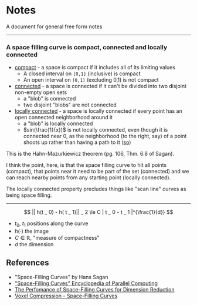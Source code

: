 Notes
===

A document for general free form notes

---

### A space filling curve is compact, connected and locally connected

* [compact](https://en.wikipedia.org/wiki/Compact_space) - a space is compact if it includes all of its limiting values
  - A closed interval on `[0,1]` (inclusive) is compact
  - An open interval on `(0,1)` (excluding 0,1) is not compact
* [connected](https://en.wikipedia.org/wiki/Connected_space) - a space is connected if it can't be divided into two disjoint non-empty open sets
  - a "blob" is connected
  - two disjoint "blobs" are not connected
* [locally connected](https://en.wikipedia.org/wiki/Locally_connected_space) - a space is locally connected if every point has an open connected neighborhood around it
  - a "blob" is locally connected
  - $sin(\frac{1}{x})$ is not locally connected, even though it is connected near $0$, as the neighborhood (to the right, say) of a point shoots up rather than having a path to it ([so](https://math.stackexchange.com/questions/2589358/any-example-of-a-connected-space-that-is-not-locally-connected))

This is the Hahn-Mazurkiewicz theorem (pg. 106, Thm. 6.8 of Sagan).

I think the point, here, is that the space filling curve to hit all points (compact), that
points near it need to be part of the set (connected) and
we can reach nearby points from any starting point (locally connected).

The locally connected property precludes things like "scan line" curves as being space filling.


---

$$
|| h(t _ 0) - h( t _ 1)|| _ 2 \le C | t _ 0 - t _ 1 |^{\frac{1}{d}}
$$

* $t _ 0$, $t _ 1$ positions along the curve
* $h(\cdot)$ the image
* $C \in \mathbb{R}$, "measure of compactness"
* $d$ the dimension



References
---

* "Space-Filling Curves" by Hans Sagan
* ["Space-Filling Curves" Encyclopedia of Parallel Computing ](https://link.springer.com/referenceworkentry/10.1007/978-0-387-09766-4_145)
* [The Perfomance of Space-Filling Curves for Dimension Reduction](https://people.csail.mit.edu/jaffer/CNS/PSFCDR)
* [Voxel Compression - Space-Filling Curves](https://eisenwave.github.io/voxel-compression-docs/rle/space_filling_curves.html)
